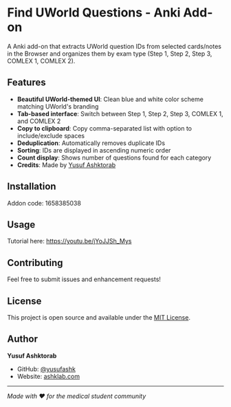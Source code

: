 # Find UWorld Questions - Anki Add-on

A  Anki add-on that extracts UWorld question IDs from selected cards/notes in the Browser and organizes them by exam type (Step 1, Step 2, Step 3, COMLEX 1, COMLEX 2).

## Features

- **Beautiful UWorld-themed UI**: Clean blue and white color scheme matching UWorld's branding
- **Tab-based interface**: Switch between Step 1, Step 2, Step 3, COMLEX 1, and COMLEX 2
- **Copy to clipboard**: Copy comma-separated list with option to include/exclude spaces
- **Deduplication**: Automatically removes duplicate IDs
- **Sorting**: IDs are displayed in ascending numeric order
- **Count display**: Shows number of questions found for each category
- **Credits**: Made by [Yusuf Ashktorab](https://ashklab.com)

## Installation

Addon code: 1658385038

## Usage
Tutorial here: https://youtu.be/jYoJJSh_Mys

## Contributing

Feel free to submit issues and enhancement requests!

## License

This project is open source and available under the [MIT License](LICENSE).

## Author

**Yusuf Ashktorab**
- GitHub: [@yusufashk](https://github.com/yusufashk)
- Website: [ashklab.com](https://ashklab.com)

---

*Made with ❤️ for the medical student community*

